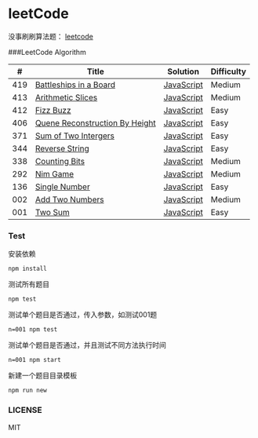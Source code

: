 # leetCode
没事刷刷算法题： [leetcode](https://leetcode.com/problemset/algorithms/)

###LeetCode Algorithm

| # | Title | Solution | Difficulty |
|---| ----- | -------- | ---------- |
|419|[Battleships in a Board](https://leetcode.com/problems/battleships-in-a-board/)| [JavaScript](./problems/419-battleships-in-a-board/index.js)|Medium|
|413|[Arithmetic Slices](https://leetcode.com/problems/arithmetic-slices/)| [JavaScript](./problems/413-arithmetic-slices/index.js)|Medium|
|412|[Fizz Buzz](https://leetcode.com/problems/fizz-buzz/)| [JavaScript](./problems/412-fizz-buzz/index.js)|Easy|
|406|[Quene Reconstruction By Height](https://leetcode.com/problems/queue-reconstruction-by-height/)| [JavaScript](./problems/406-queue-reconstruction-by-height/index.js)|Easy|
|371|[Sum of Two Intergers](https://leetcode.com/problems/sum-of-two-integers/)| [JavaScript](./problems/371-sum-of-two-integers/index.js)|Easy|
|344|[Reverse String](https://leetcode.com/problems/reverse-string/)| [JavaScript](./problems/344-reverse-string/index.js)|Easy|
|338|[Counting Bits](https://leetcode.com/problems/counting-bits/)| [JavaScript](./problems/338-counting-bits/index.js)|Medium|
|292|[Nim Game](https://leetcode.com/problems/nim-game/)| [JavaScript](./problems/292-nim-game/index.js)|Medium|
|136|[Single Number](https://leetcode.com/problems/single-number/)| [JavaScript](./problems/136-single-number/index.js)|Easy|
|002|[Add Two Numbers](https://oj.leetcode.com/problems/counting-bits/)| [JavaScript](./problems/338-counting-bits/index.js)|Medium|
|001|[Two Sum](https://oj.leetcode.com/problems/two-sum/)| [JavaScript](./problems/001-two-num/index.js)|Easy|

### Test
安装依赖
```
npm install
```
测试所有题目
```
npm test
```
测试单个题目是否通过，传入参数，如测试001题
```
n=001 npm test
```
测试单个题目是否通过，并且测试不同方法执行时间
```
n=001 npm start
```
新建一个题目目录模板
```
npm run new
```
### LICENSE
MIT